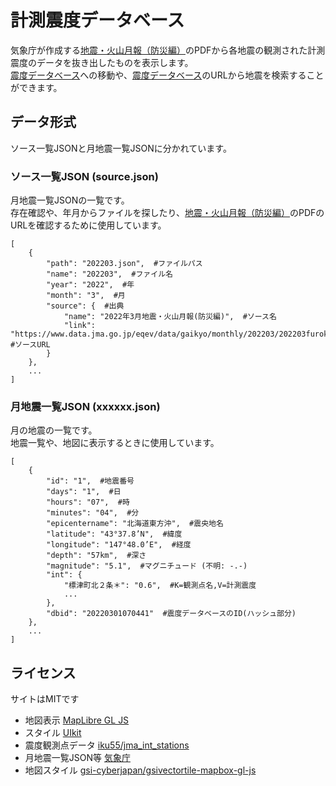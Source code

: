 # 計測震度データベース
気象庁が作成する[地震・火山月報（防災編）](https://www.data.jma.go.jp/eqev/data/gaikyo/index.html#monthly)のPDFから各地震の観測された計測震度のデータを抜き出したものを表示します。  
[震度データベース](https://www.data.jma.go.jp/svd/eqdb/data/shindo/)への移動や、[震度データベース](https://www.data.jma.go.jp/svd/eqdb/data/shindo/)のURLから地震を検索することができます。
## データ形式
ソース一覧JSONと月地震一覧JSONに分かれています。
### ソース一覧JSON (source.json)
月地震一覧JSONの一覧です。  
存在確認や、年月からファイルを探したり、[地震・火山月報（防災編）](https://www.data.jma.go.jp/eqev/data/gaikyo/index.html#monthly)のPDFのURLを確認するために使用しています。
```
[
    {
        "path": "202203.json",  #ファイルパス
        "name": "202203",  #ファイル名
        "year": "2022",  #年
        "month": "3",  #月
        "source": {  #出典
            "name": "2022年3月地震・火山月報(防災編)",  #ソース名
            "link": "https://www.data.jma.go.jp/eqev/data/gaikyo/monthly/202203/202203furoku_1.pdf"  #ソースURL
        }
    },
    ...
]
```
### 月地震一覧JSON (xxxxxx.json)
月の地震の一覧です。  
地震一覧や、地図に表示するときに使用しています。
```
[
    {
        "id": "1",  #地震番号
        "days": "1",  #日
        "hours": "07",  #時
        "minutes": "04",  #分
        "epicentername": "北海道東方沖",  #震央地名
        "latitude": "43°37.8’N",  #緯度
        "longitude": "147°48.0’E",  #経度
        "depth": "57km",  #深さ
        "magnitude": "5.1",  #マグニチュード (不明: -.-)
        "int": {
            "標津町北２条＊": "0.6",  #K=観測点名,V=計測震度
            ...
        },
        "dbid": "20220301070441"  #震度データベースのID(ハッシュ部分)
    },
    ...
]
```
## ライセンス
サイトはMITです  
- 地図表示 [MapLibre GL JS](https://github.com/maplibre/maplibre-gl-js)
- スタイル [UIkit](https://github.com/uikit/uikit)
- 震度観測点データ [iku55/jma_int_stations](https://github.com/iku55/jma_int_stations)
- 月地震一覧JSON等 [気象庁](https://www.jma.go.jp/jma/index.html)
- 地図スタイル [gsi-cyberjapan/gsivectortile-mapbox-gl-js](https://github.com/gsi-cyberjapan/gsivectortile-mapbox-gl-js)
